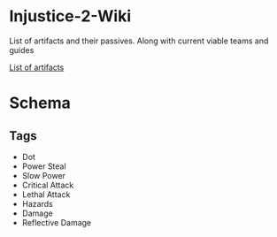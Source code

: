 # Injustice-2-Wiki
List of artifacts and their passives. Along with current viable teams and guides

<a href='https://docs.google.com/document/d/14Zw1bIPf9pidaJp9AorxDCgv3282ak26mjDPpVatIJ8/edit?tab=t.0'>List of artifacts</a>


# Schema
Tags
- 
- Dot
- Power Steal
- Slow Power
- Critical Attack
- Lethal Attack
- Hazards
- Damage
- Reflective Damage

